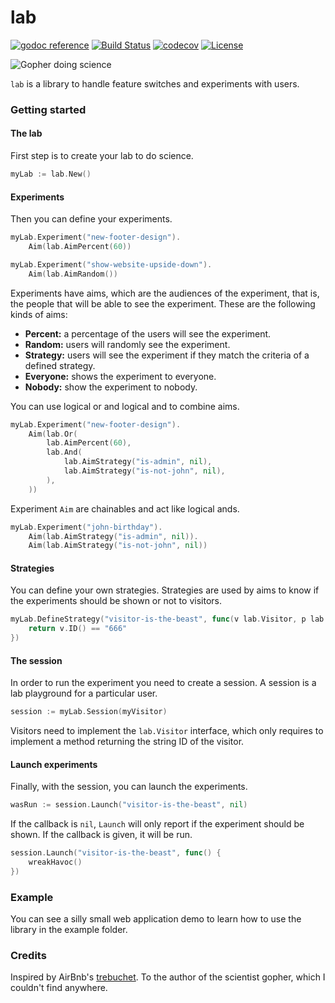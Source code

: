 # lab

[![godoc reference](https://cdn.rawgit.com/mvader/2faf5060e6cb109617ef5548836532aa/raw/2f5e2f2e934f6dde4ec4652ff0ae6d5c83cbfd6a/godoc.svg)](https://godoc.org/github.com/mvader/lab) [![Build Status](https://travis-ci.org/mvader/lab.svg?branch=master)](https://travis-ci.org/mvader/lab) [![codecov](https://codecov.io/gh/mvader/lab/branch/master/graph/badge.svg)](https://codecov.io/gh/mvader/lab)  [![License](http://img.shields.io/:license-mit-blue.svg)](http://doge.mit-license.org)

![Gopher doing science](http://i.imgur.com/a0AMGoS.jpg)

`lab` is a library to handle feature switches and experiments with users.

### Getting started

#### The lab

First step is to create your lab to do science.
```go
myLab := lab.New()
```

#### Experiments

Then you can define your experiments.
```go
myLab.Experiment("new-footer-design").
	Aim(lab.AimPercent(60))

myLab.Experiment("show-website-upside-down").
	Aim(lab.AimRandom())
```

Experiments have aims, which are the audiences of the experiment, that is, the people that will be able to see the experiment.
These are the following kinds of aims:

* **Percent:** a percentage of the users will see the experiment.
* **Random:** users will randomly see the experiment.
* **Strategy:** users will see the experiment if they match the criteria of a defined strategy.
* **Everyone:** shows the experiment to everyone.
* **Nobody:** show the experiment to nobody.

You can use logical or and logical and to combine aims.

```go
myLab.Experiment("new-footer-design").
	Aim(lab.Or(
		lab.AimPercent(60),
		lab.And(
			lab.AimStrategy("is-admin", nil),
			lab.AimStrategy("is-not-john", nil),
		),
	))
```

Experiment `Aim` are chainables and act like logical ands.

```go
myLab.Experiment("john-birthday").
	Aim(lab.AimStrategy("is-admin", nil)).
	Aim(lab.AimStrategy("is-not-john", nil))
```

#### Strategies

You can define your own strategies. Strategies are used by aims to know if the experiments should be shown or not to visitors.

```go
myLab.DefineStrategy("visitor-is-the-beast", func(v lab.Visitor, p lab.Params) bool {
	return v.ID() == "666"
})
```

#### The session

In order to run the experiment you need to create a session. A session is a lab playground for a particular user.

```go
session := myLab.Session(myVisitor)
```

Visitors need to implement the `lab.Visitor` interface, which only requires to implement a method returning the string ID of the visitor.

#### Launch experiments

Finally, with the session, you can launch the experiments.

```go
wasRun := session.Launch("visitor-is-the-beast", nil)
```

If the callback is `nil`, `Launch` will only report if the experiment should be shown. If the callback is given, it will be run.

```go
session.Launch("visitor-is-the-beast", func() {
	wreakHavoc()
})
```

### Example

You can see a silly small web application demo to learn how to use the library in the example folder.

### Credits

Inspired by AirBnb's [trebuchet](https://github.com/airbnb/trebuchet).
To the author of the scientist gopher, which I couldn't find anywhere.
